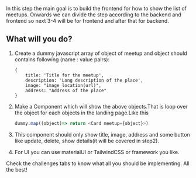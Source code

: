 In this step the main goal is to build the frontend for how to show the list of meetups. Onwards we can divide the step according to the backend and frontend so next 3-4 will be for frontend and after that for backend.

## What will you do?

1. Create a dummy javascript array of object of meetup and object should contains following (name : value pairs):

   ```
   {
       title: 'Title for the meetup',
       description: 'Long description of the place',
       image: "image location(url)",
       address: "Address of the place"
   }
   ```

2. Make a Component which will show the above objects.That is loop over the object for each objects in the landing page.Like this

   ```javascript
   dummy.map((object)=> return <Card meetup={object}>)
   ```

3. This component should only show title, image, address and some button like update, delete, show details(it will be covered in step2).
4. For UI you can use materialUI or TailwindCSS or framework you like.

Check the challenges tabs to know what all you should be implementing. All the best!
